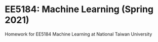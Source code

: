 # EE5184: Machine Learning (Spring 2021)
Homework for EE5184 Machine Learning at National Taiwan University
